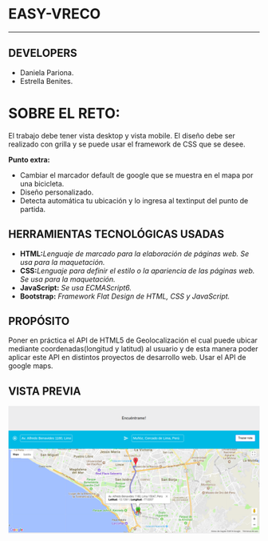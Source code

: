 # EASY-VRECO
***

## DEVELOPERS
* Daniela Pariona.
* Estrella Benites. 

# SOBRE EL RETO:
El trabajo debe tener vista desktop y vista mobile.
El diseño debe ser realizado con grilla y se puede usar el framework de CSS que se desee.

**Punto extra:**
* Cambiar el marcador default de google que se muestra en el mapa por una bicicleta.
* Diseño personalizado.
* Detecta automática tu ubicación y lo ingresa al textinput del punto de partida.


## HERRAMIENTAS TECNOLÓGICAS USADAS
* **HTML:**_Lenguaje de marcado para la elaboración de páginas web. Se usa para la maquetación._
* **CSS:**_Lenguaje para definir el estilo o la apariencia de las páginas web. Se usa para la maquetación._
* **JavaScript:** _Se usa ECMAScript6._
* **Bootstrap:** _Framework Flat Design de HTML, CSS y JavaScript._

## PROPÓSITO
Poner en práctica el API de HTML5 de Geolocalización el cual puede ubicar mediante coordenadas(longitud y latitud) al usuario y de esta manera poder aplicar este API en distintos proyectos de desarrollo web.
Usar el API de google maps.

## VISTA PREVIA
![Imagen 1](assets/app.png "Aplicación")
